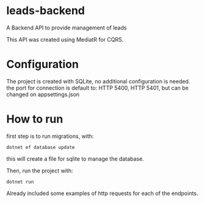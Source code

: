 # leads-backend
A Backend API to provide management of leads

This API was created using MediatR for CQRS.

# Configuration
The project is created with SQLite, no additional configuration is needed.
the port for connection is default to: HTTP 5400, HTTP 5401, but can be changed on appsettings.json

# How to run
first step is to run migrations, with:
```
dotnet ef database update
```
this will create a file for sqlite to manage the database.


Then, run the project with:
```
dotnet run
```

Already included some examples of http requests for each of the endpoints.